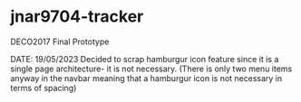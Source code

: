 # jnar9704-tracker
DECO2017 Final Prototype

DATE: 19/05/2023
    Decided to scrap hamburgur icon feature since it is a single page architecture- it is not necessary. (There is only two menu items anyway in the navbar meaning that a hamburgur icon is not necessary in terms of spacing)

